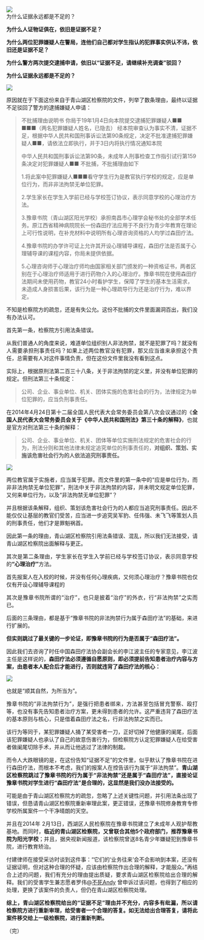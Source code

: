 <div class="preface"><img src="https://www.iaders.com/wp-content/uploads/2019/11/73b69-005PR4hXgy1g8ban03xzxj30rs0fm7hk.jpg"></div>
<div class="preface">为什么证据永远都是不足的？</div>
<p><span id="more-8598"></span></p>
<div class="WB_editor_iframe_new">
<p align="justify">​​<b>为什么人证物证俱在，依旧是证据不足？</b></p>
<p align="justify"><b>为什么两位犯罪嫌疑人在警局，连他们自己都对学生指认的犯罪事实供认不讳，依旧还是证据不足？</b></p>
<p align="justify"><b>为什么警方两次提交逮捕申请，依旧以“证据不足，请继续补充调查”驳回？</b></p>
<p align="justify"><b>为什么证据永远都是不足的？</b></p>
<p class="picbox"><img src="https://www.iaders.com/wp-content/uploads/2019/11/20191103112910-db809.jpeg"></p>
<p align="justify">原因就在于下面这份来自于青山湖区检察院的文件，列举了数条理由，最终以证据不足驳回了警方的逮捕嫌疑人申请：</p>
<blockquote><p>不批捕理由说明书 你局于19年1月4日向本院提交逮捕犯罪嫌疑人■■ ■■■（两名犯罪嫌疑人姓名，已隐去） 经本院审查认为事实不清，证据不足，根据中华人民共和国刑事诉讼法第90条规定，决定不批准逮捕犯罪嫌疑人■■，请依法立即执行，并于3日内将执行情况通知本院</p>
<p>中华人民共和国刑事诉讼法第90条，未成年人刑事检查工作指引试行第159条决定对犯罪嫌疑人■■ 不批捕，不批捕理由如下</p>
<p>1.将此案中犯罪嫌疑人■■■看守学生行为是教官执行学校的规定，应是单位行为，而非非法拘禁无单位犯罪。</p>
<p>2.学生家长在学生入学前已经与学校签订协议，表示同意学校的心理治疗方法。</p>
<p>3.豫章书院（青山湖区阳光学校）承担南昌市心理学会秘书处的全部学术任务。原江西省精神病院院长一份森田疗法应用于不良行为青少年教育在理论上可行性说明，在补充材料中说明所有心理咨询资格的人均学过森田疗法。</p>
<p>4.豫章书院的办学许可证上允许其开设心理辅导课程，森田疗法是否属于心理辅导课的课程内容，你局未提供依据。</p>
<p>5.心理咨询师于心理治疗师均由国家相关部门颁发的一种资格证书，两者区别在于心理治疗师适用于进行药物介入的心理治疗。豫章书院在使用森田疗法期间未使用药物，教官24小时看护学生，保障了学生的基本生活需求，未造成人身损害后果，该行为是一种心理疏导行为还是治疗行为，难以界定。</p></blockquote>
<p align="justify">不知是检察院方的疏忽，还是有失公允。这份不批捕的文件里面漏洞百出，我们没有办法认可。</p>
<p align="justify">首先第一条，检察院方引用法条错误。</p>
<p align="justify">从我们普通人的角度来说，难道单位组织别人非法拘禁，就不是犯罪了吗？就没有人需要承担刑事责任吗？如果上述两位教官没有犯罪，那又应当谁来承担这个责任，总需要有人对这件事情负责，但在这份文件里我没有看到这点。</p>
<p align="justify">实际上，根据原刑法第二百三十八条，关于非法拘禁的定义里，并没有单位犯罪的规定。但刑法第三十条规定：</p>
<blockquote><p>公司、企业、事业单位、机关、团体实施的危害社会的行为，法律规定为单位犯罪的，应当负刑事责任。</p></blockquote>
<p align="justify">在2014年4月24日第十二届全国人民代表大会常务委员会第八次会议通过的《<b>全国人民代表大会常务委员会关于《中华人民共和国刑法》第三十条的解释》</b>，也就是官方对刑法第三十条的解释：</p>
<blockquote><p>公司、企业、事业单位、机关、团体等单位实施刑法规定的危害社会的行为，刑法分则和其他法律未规定追究单位的刑事责任的，<b>对组织、策划、实施该危害社会行为的人依法追究刑事责任。</b></p></blockquote>
<p class="picbox"><img src="https://www.iaders.com/wp-content/uploads/2019/11/20191103112911-70509.jpeg"></p>
<p align="justify">两位教官属于实施者，应当属于犯罪。而文件里的第一条中的“应是单位行为，而非非法拘禁无单位犯罪”，刑法中关于非法拘禁的内容，并未明文规定单位犯罪，又何来单位行为，以及“非法拘禁无单位犯罪”？</p>
<p align="justify">并且根据该条解释，组织、策划该危害社会行为的人都应当追究刑事责任。因此不能仅仅让基层的教官们受苦，应当进一步追究吴军豹、任伟强、未飞飞等策划人员的刑事责任，他们才是罪魁祸首。</p>
<p align="justify">因此第一条的理由，青山湖区检察院引用法条错误、混乱，所以我们无法接受，请青山湖区检察院出面解释与更正。</p>
<p align="justify">其次是第二条理由，学生家长在学生入学前已经与学校签订协议，表示同意学校的<b>“心理治疗”</b>方法。</p>
<p align="justify">首先报案人在入校的时候，并没有任何心理疾病，又何须心理治疗？豫章书院也仅仅有开设心理辅导课程的</p>
<p align="justify">其次是豫章书院所谓的“治疗”，也只是披着“治疗”的外衣，行“非法拘禁”之实而已。</p>
<p align="justify">后面的三条理由，都是基于“豫章书院的非法拘禁行为属于森田疗法”的基础，来进行扩展的。</p>
<p align="justify"><b>但实则跳过了最关键的一步论证，即豫章书院的行为是否属于“森田疗法”。</b></p>
<p align="justify">因此我们去咨询了时任中国森田疗法协会副会长的李江波主任的专家意见，李江波主任是这样说的，<b>森田疗法必须遵循自愿原则，即必须提前告知患者治疗内容与方案，由患者本人配合后才能进行，否则就违背了森田疗法的核心：</b></p>
<p class="picbox"><img src="https://www.iaders.com/wp-content/uploads/2019/11/20191103112912-d247f.jpeg"></p>
<p align="justify">也就是“顺其自然，为所当为”。</p>
<p align="justify">豫章书院的“非法拘禁行为”，是强行把患者绑来，方法甚至包括冒充警察、殴打等，也没有事先告知患者治疗方案，更未得到患者的允许。这严重违背了森田疗法的基本原则与核心，只是借着森田疗法之名，行非法拘禁之实而已。</p>
<p align="justify">该行为等同于，某犯罪嫌疑人捅了某受害者一刀，正好切掉了他健康的阑尾，后面该犯罪嫌疑人也承认了自己的故意伤害行为，但检察院方认定犯罪嫌疑人在给受害者做阑尾切除手术，并从而让他逃过了法律的制裁。</p>
<p align="justify">而令人大跌眼镜的是，在这份告知“证据不足”的文件里，似乎默认了豫章书院在进行森田疗法，而根本不考虑，我们的报案人在控告该行为属于“非法拘禁”。<b>青山湖区检察院跳过了豫章书院的行为属于“非法拘禁”还是属于“森田疗法”，直接论证豫章书院对学生进行“森田疗法”是合理的，这显然是我们没办法接受的。</b></p>
<p align="justify">可能是由于青山湖区检察院方的疏忽，忽略了上述关键性问题，并引用法条出现了错误，但恳请青山湖区检察院重新审理此案，更正错误，还豫章书院修身教育专修学校所属案件一个干净晴朗的天空。</p>
<p align="justify">并且在2014年 2月13日，西湖区人民检察院在豫章书院建立了未成年人观护帮教基地。而同时，<b>临近的青山湖区检察院，又曾联合其他5个政府部门，推荐豫章书院为阳光学校</b>；并且，据央视新闻报道，该检察院曾送8名青少年嫌疑犯到豫章书院，进行教育矫治。</p>
<p align="justify">付建律师在接受采访时谈到这件事：“它们的‘业务往来’会不会影响到本案，还没有证据证明，但对这种合理的怀疑，应该由检察院作出合理的解释，才能服众。”再结合上述的问题，我们有充分的理由提出质疑，要求青山湖区检察院给出合理的解释。我们的受害学生兼志愿者罗伟@<a href="https://link.zhihu.com/?target=https%3A//weibo.com/u/3809906902%3Ffrom%3Dmyfollow_all" target="_blank" rel="noopener">不死Andy</a>&nbsp;曾申诉过该问题，也得到了相应的处理，更换了该案件的负责人，但仍在青山湖区检察院处理。</p>
<p align="justify"><b>综上，青山湖区检察院给出的“证据不足”理由并不充分，内容多有纰漏，所以请检察院方进行重新审理，给受害者一个合理的答复。如无法给出合理答复，请将此案件移交给上一级检察院，进行重新判断。</b></p>
<p align="justify">（完）</p>